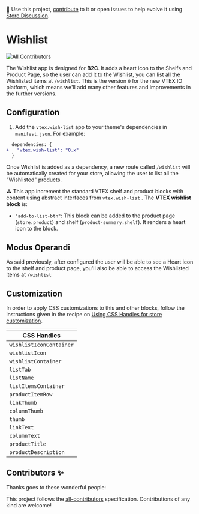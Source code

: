 📢 Use this project, [contribute](https://github.com/vtex-apps/quick-order) to it or open issues to help evolve it using [Store Discussion](https://github.com/vtex-apps/store-discussion).

# Wishlist

<!-- ALL-CONTRIBUTORS-BADGE:START - Do not remove or modify this section -->
[![All Contributors](https://img.shields.io/badge/all_contributors-0-orange.svg?style=flat-square)](#contributors-)
<!-- ALL-CONTRIBUTORS-BADGE:END -->

The Wishlist app is designed for **B2C**. It adds a heart icon to the Shelfs and Product Page, so the user can add it to the Wishlist, you can list all the Wishlisted items at `/wishlist`. This is the version `0` for the new VTEX IO platform, which means we'll add many other features and improvements in the further versions.

## Configuration

1. Add the `vtex.wish-list` app to your theme's dependencies in `manifest.json`. For example:

```diff
  dependencies: {
+   "vtex.wish-list": "0.x"
  }
```

Once Wishlist is added as a dependency, a new route called `/wishlist` will be automatically created for your store, allowing the user to list all the "Wishlisted" products. 

:warning: This app increment the standard VTEX shelf and product blocks with content using abstract interfaces from `vtex.wish-list` . The **VTEX wishlist block** is:

- `"add-to-list-btn"`: This block can be added to the product page (`store.product`) and shelf (`product-summary.shelf`). It renders a heart icon to the block.


## Modus Operandi

As said previously, after configured the user will be able to see a Heart icon to the shelf and product page, you'll also be able to access the Wishlisted items at `/wishlist`



## Customization

In order to apply CSS customizations to this and other blocks, follow the instructions given in the recipe on [Using CSS Handles for store customization](https://vtex.io/docs/recipes/style/using-css-handles-for-store-customization).

| CSS Handles |
| ---------------------------- |
| `wishlistIconContainer` |
| `wishlistIcon` |
| `wishlistContainer` |
| `listTab` |
| `listName` |
| `listItemsContainer` |
| `productItemRow` |
| `linkThumb` |
| `columnThumb` |
| `thumb` |
| `linkText` |
| `columnText` |
| `productTitle` |
| `productDescription` |

<!-- ## Upcoming features

- Create custom lists
- Make your lists public
- Share your list
- Choose  your wishlist icon
- Wishlist page with lists management
- Wishlist page with products using the default shelf format -->


  
<!-- DOCS-IGNORE:start -->

## Contributors ✨

Thanks goes to these wonderful people:

<!-- ALL-CONTRIBUTORS-LIST:START - Do not remove or modify this section -->
<!-- prettier-ignore-start -->
<!-- markdownlint-disable -->
<!-- markdownlint-enable -->
<!-- prettier-ignore-end -->
<!-- ALL-CONTRIBUTORS-LIST:END -->

This project follows the [all-contributors](https://github.com/all-contributors/all-contributors) specification. Contributions of any kind are welcome!

<!-- DOCS-IGNORE:end -->
